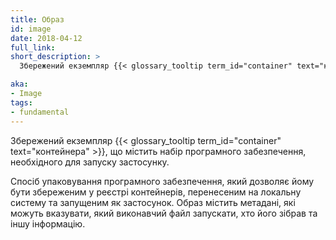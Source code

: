 ```yaml
---
title: Образ
id: image
date: 2018-04-12
full_link: 
short_description: >
  Збережений екземпляр {{< glossary_tooltip term_id="container" text="контейнера">}}, що містить набір програмного забезпечення, необхідного для запуску застосунку.

aka: 
- Image
tags:
- fundamental
---
```


Збережений екземпляр {{< glossary_tooltip term_id="container" text="контейнера" >}}, що містить набір програмного забезпечення, необхідного для запуску застосунку.

<!--more-->

Спосіб упаковування програмного забезпечення, який дозволяє йому бути збереженим у реєстрі контейнерів, перенесеним на локальну систему та запущеним як застосунок. Образ містить метадані, які можуть вказувати, який виконавчий файл запускати, хто його зібрав та іншу інформацію.
